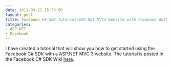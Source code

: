 ```yaml
---
date: 2011-03-21 15:33:50
layout: post
title: Facebook C# SDK Tutorial–ASP.NET MVC3 Website with Facebook Authentication
categories:
- ASP.NET
- Facebook
---
```


I have created a tutorial that will show you how to get started using the Facebook C# SDK with a ASP.NET MVC 3 website. The tutorial is posted in the Facebook C# SDK Wiki [here](http://csharpsdk.org/docs/web).
